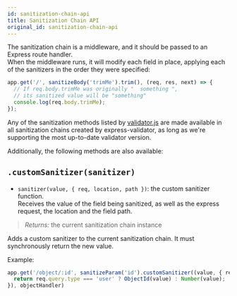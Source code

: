 ```yaml
---
id: sanitization-chain-api
title: Sanitization Chain API
original_id: sanitization-chain-api
---
```


The sanitization chain is a middleware, and it should be passed to an Express route handler.  
When the middleware runs, it will modify each field in place, applying each of the sanitizers in the order they were specified:

```js
app.get('/', sanitizeBody('trimMe').trim(), (req, res, next) => {
  // If req.body.trimMe was originally "  something ",
  // its sanitized value will be "something"
  console.log(req.body.trimMe);
});
```

Any of the sanitization methods listed by [validator.js](https://github.com/chriso/validator.js) are made available in all sanitization chains created by express-validator, as long as we're supporting the most up-to-date validator version.

Additionally, the following methods are also available:

## `.customSanitizer(sanitizer)`
- `sanitizer(value, { req, location, path })`: the custom sanitizer function.  
  Receives the value of the field being sanitized, as well as the express request, the location and the field path.
> *Returns:* the current sanitization chain instance

Adds a custom sanitizer to the current sanitization chain. It must synchronously return the new value.

Example:

```js
app.get('/object/:id', sanitizeParam('id').customSanitizer((value, { req }) => {
  return req.query.type === 'user' ? ObjectId(value) : Number(value);
}), objectHandler)
```